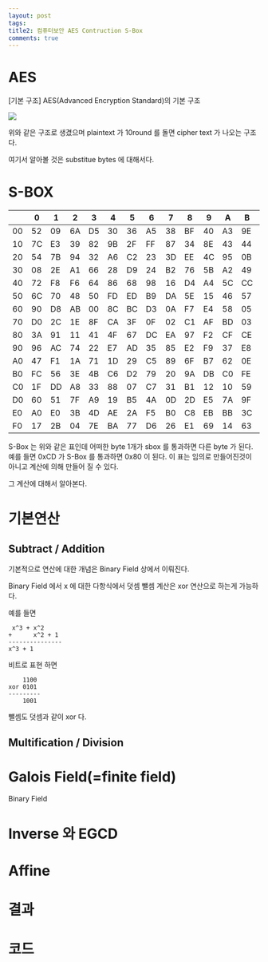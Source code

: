 ```yaml
---
layout: post
tags: 
title2: 컴퓨터보안 AES Contruction S-Box
comments: true
---
```



# AES 
[기본 구조] AES(Advanced Encryption Standard)의 기본 구조  

![](../images/comsecure/hw4_1png)  

위와 같은 구조로 생겼으며 plaintext 가 10round 를 돌면 cipher text 가 나오는 구조다.

여기서 알아볼 것은 substitue bytes 에 대해서다.





# S-BOX

   |  | 0|  1|  2|  3|  4|  5 | 6 | 7 | 8 | 9 | A | B|  C | D|  E | F |
---|--|--|--|--|--|--|--|--|--|--|--|--|--|--|--|--|
00 |52| 09| 6A| D5| 30| 36| A5 | 38| BF| 40 |A3| 9E| 81| F3| D7| FB 
10 |7C| E3| 39| 82| 9B| 2F| FF |87 |34| 8E| 43| 44| C4| DE| E9| CB 
20 |54| 7B| 94| 32| A6| C2| 23 |3D |EE| 4C| 95| 0B| 42| FA| C3| 4E 
30 |08| 2E| A1| 66| 28| D9| 24 |B2 |76| 5B| A2| 49| 6D| 8B| D1| 25 
40 |72| F8| F6| 64| 86| 68| 98 |16 |D4| A4| 5C| CC| 5D| 65| B6| 92 
50 |6C| 70| 48| 50| FD| ED| B9 |DA |5E| 15| 46| 57| A7| 8D| 9D| 84 
60 |90| D8| AB| 00| 8C| BC| D3 |0A |F7| E4| 58| 05| B8| B3| 45| 06 
70 |D0| 2C| 1E| 8F| CA| 3F| 0F |02 |C1| AF| BD| 03| 01| 13| 8A| 6B 
80 |3A| 91| 11| 41| 4F| 67| DC |EA |97| F2| CF| CE| F0| B4| E6| 73 
90 |96| AC| 74| 22| E7| AD| 35 |85 |E2| F9| 37| E8| 1C| 75| DF| 6E 
A0 |47| F1| 1A| 71| 1D| 29| C5 |89 |6F| B7| 62| 0E| AA| 18| BE| 1B 
B0 |FC| 56| 3E| 4B| C6| D2| 79 |20 |9A| DB| C0| FE| 78| CD| 5A| F4 
C0 |1F| DD| A8| 33| 88| 07| C7 |31 |B1| 12| 10| 59| 27| 80| EC| 5F 
D0 |60| 51| 7F| A9| 19| B5| 4A |0D |2D| E5| 7A| 9F| 93| C9| 9C| EF 
E0 |A0| E0| 3B| 4D| AE| 2A| F5 |B0 |C8| EB| BB| 3C| 83| 53| 99| 61 
F0 |17| 2B| 04| 7E| BA| 77| D6 |26 |E1| 69| 14| 63| 55| 21| 0C| 7D 

S-Box 는 위와 같은 표인데 어떠한 byte 1개가 sbox 를 통과하면 다른 byte 가 된다.
예를 들면 0xCD 가 S-Box 를 통과하면 0x80 이 된다. 이 표는 임의로 만들어진것이 아니고 계산에 의해 만들어 질 수 있다. 

그 계산에 대해서 알아본다.

# 기본연산
## Subtract / Addition
기본적으로 연산에 대한 개념은 Binary Field 상에서 이뤄진다.

Binary Field 에서 x 에 대한 다항식에서 덧셈 뺄셈 계산은 xor 연산으로 하는게 가능하다.

예를 들면
```
 x^3 + x^2 
+      x^2 + 1
---------------
x^3 + 1 
```


비트로 표현 하면 

```
    1100
xor 0101
---------
    1001
```

뺄셈도 덧셈과 같이 xor 다.


## Multification / Division



# Galois Field(=finite field)
Binary Field

# Inverse 와 EGCD

# Affine

# 결과

# 코드


